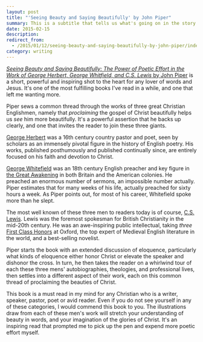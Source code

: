 ```yaml
---
layout: post
title: "'Seeing Beauty and Saying Beautifully' by John Piper"
summary: This is a subtitle that tells us what's going on in the story.
date: 2015-02-15
description:
redirect_from:
  - /2015/01/12/seeing-beauty-and-saying-beautifully-by-john-piper/index.html
category: writing
---
```

<a href="http://www.amazon.com/gp/product/1433542943/ref=as_li_tl?ie=UTF8&amp;camp=1789&amp;creative=390957&amp;creativeASIN=1433542943&amp;linkCode=as2&amp;tag=blundin-20&amp;linkId=DPZ27XWHO5JUO2FP"><em>Seeing Beauty and Saying Beautifully: The Power of Poetic Effort in the Work of George Herbert, George </em><i>Whitfield, and C.S. Lewis</i> by John Piper</a> is a short, powerful and inspiring shot to the heart for any lover of words and Jesus. It's one of the most fulfilling books I've read in a while, and one that left me wanting more.

Piper sews a common thread through the works of three great Christian Englishmen, namely that <em>proclaiming</em> the gospel of Christ beautifully helps us <em>see</em> him more beautifully. It's a powerful assertion that he backs up clearly, and one that invites the reader to join these three giants.

<a href="http://en.wikipedia.org/wiki/George_Herbert">George Herbert</a> was a 16th century country pastor and poet, seen by scholars as an immensely pivotal figure in the history of English poetry. His works, published posthumously and published continually since, are entirely focused on his faith and devotion to Christ.

<a href="http://en.wikipedia.org/wiki/George_Whitefield">George Whitefield</a> was an 18th century English preacher and key figure in <a href="http://en.wikipedia.org/wiki/First_Great_Awakening">the Great Awakening</a> in both Britain and the American colonies. He preached an enormous number of sermons, an impossible number actually. Piper estimates that for many weeks of his life, actually preached for sixty hours a week. As Piper points out, for most of his career, Whitefield spoke more than he slept.

The most well known of these three men to readers today is of course, <a href="http://en.wikipedia.org/wiki/C._S._Lewis">C.S. Lewis</a>. Lewis was the foremost spokesman for British Christianity in the mid-20th century. He was an awe-inspiring public intellectual, taking <em>three</em> <a href="http://en.wikipedia.org/wiki/British_undergraduate_degree_classification#First-class_honours">First Class Honors</a> at Oxford, the top expert of Medieval English literature in the world, and a best-selling novelist.

Piper starts the book with an extended discussion of eloquence, particularly what kinds of eloquence either honor Christ or elevate the speaker and dishonor the cross. In turn, he then takes the reader on a whirlwind tour of each these three mens' autobiographies, theologies, and professional lives, then settles into a different aspect of their work, each on this common thread of proclaiming the beauties of Christ.

This book is a must read in my mind for any Christian who is a writer, speaker, pastor, poet or avid reader. Even if you do not see yourself in any of these categories, I would commend this book to you. The illustrations draw from each of these men's work will stretch your understanding of beauty in words, and your imagination of the glories of Christ. It's an inspiring read that prompted me to pick up the pen and expend more poetic effort myself.
